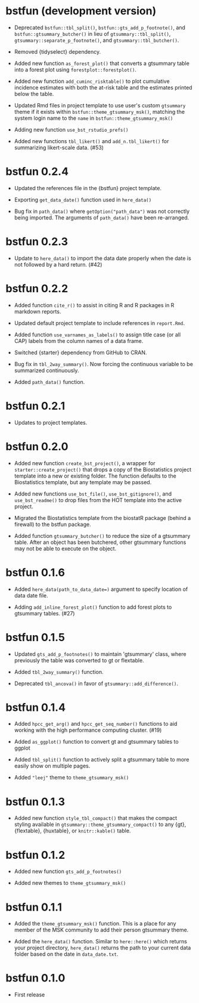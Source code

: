 # bstfun (development version)

* Deprecated `bstfun::tbl_split()`, `bstfun::gts_add_p_footnote()`, and `bstfun::gtsummary_butcher()` in lieu of `gtsummary::tbl_split()`, `gtsummary::separate_p_footnote()`, and `gtsummary::tbl_butcher()`.

* Removed {tidyselect} dependency.

* Added new function `as_forest_plot()` that converts a gtsummary table into a forest plot using `forestplot::forestplot()`.

* Added new function `add_cuminc_risktable()` to plot cumulative incidence estimates with both the at-risk table and the estimates printed below the table.

* Updated Rmd files in project template to use user's custom `gtsummary` theme if it exists within `bstfun::theme_gtsummary_msk()`, matching the system login name to the `name` in `bstfun::theme_gtsummary_msk()`

* Adding new function `use_bst_rstudio_prefs()`

* Added new functions `tbl_likert()` and `add_n.tbl_likert()` for summarizing likert-scale data. (#53) 

# bstfun 0.2.4

* Updated the references file in the {bstfun} project template.

* Exporting `get_data_date()` function used in `here_data()`

* Bug fix in `path_data()` where `getOption("path_data")` was not correctly being imported. The arguments of `path_data()` have been re-arranged.

# bstfun 0.2.3

* Update to `here_data()` to import the data date properly when the date is not followed by a hard return. (#42)

# bstfun 0.2.2

* Added function `cite_r()` to assist in citing R and R packages in R markdown reports.

* Updated default project template to include references in `report.Rmd`.

* Added function `use_varnames_as_labels()` to assign title case (or all CAP) labels from the column names of a data frame.

* Switched {starter} dependency from GitHub to CRAN.

* Bug fix in `tbl_2way_summary()`. Now forcing the continuous variable to be summarized continuously.

* Added `path_data()` function.

# bstfun 0.2.1

* Updates to project templates.

# bstfun 0.2.0

* Added new function `create_bst_project()`, a wrapper for `starter::create_project()` that drops a copy of the Biostatistics project template into a new or existing folder. The function defaults to the Biostatistics template, but any template may be passed.

* Added new functions `use_bst_file()`, `use_bst_gitignore()`, and `use_bst_readme()` to drop files from the HOT template into the active project.

* Migrated the Biostatistics template from the biostatR package (behind a firewall) to the bstfun package.

* Added function `gtsummary_butcher()` to reduce the size of a gtsummary table. After an object has been butchered, other gtsummary functions may not be able to execute on the object.

# bstfun 0.1.6

* Added `here_data(path_to_data_date=)` argument to specify location of data date file.

* Adding `add_inline_forest_plot()` function to add forest plots to gtsummary tables. (#27)

# bstfun 0.1.5

* Updated `gts_add_p_footnotes()` to maintain 'gtsummary' class, where previously the table was converted to gt or flextable.

* Added `tbl_2way_summary()` function.

* Deprecated `tbl_ancova()` in favor of `gtsummary::add_difference()`.

# bstfun 0.1.4

* Added `hpcc_get_arg()` and `hpcc_get_seq_number()` functions to aid working with the high performance computing cluster. (#19)

* Added `as_ggplot()` function to convert gt and gtsummary tables to ggplot

* Added `tbl_split()` function to actively split a gtsummary table to more easily show on multiple pages.

* Added `"leej"` theme to `theme_gtsummary_msk()`

# bstfun 0.1.3

* Added new function `style_tbl_compact()` that makes the compact styling available in `gtsummary::theme_gtsummary_compact()` to any {gt}, {flextable}, {huxtable}, or `knitr::kable()` table.

# bstfun 0.1.2

* Added new function `gts_add_p_footnotes()`

* Added new themes to `theme_gtsummary_msk()`

# bstfun 0.1.1

* Added the `theme_gtsummary_msk()` function. This is a place for any member of the MSK community to add their person gtsummary theme.

* Added the `here_data()` function. Similar to `here::here()` which returns your project directory, `here_data()` returns the path to your current data folder based on the date in `data_date.txt`.

# bstfun 0.1.0

* First release
